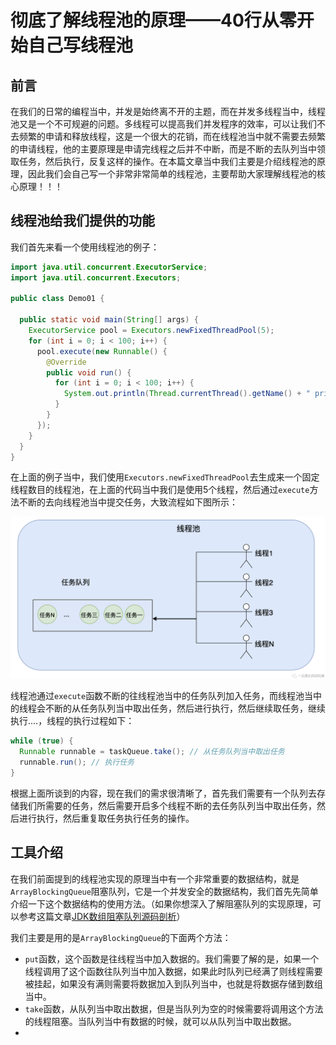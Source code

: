 # 彻底了解线程池的原理——40行从零开始自己写线程池

## 前言

在我们的日常的编程当中，并发是始终离不开的主题，而在并发多线程当中，线程池又是一个不可规避的问题。多线程可以提高我们并发程序的效率，可以让我们不去频繁的申请和释放线程，这是一个很大的花销，而在线程池当中就不需要去频繁的申请线程，他的主要原理是申请完线程之后并不中断，而是不断的去队列当中领取任务，然后执行，反复这样的操作。在本篇文章当中我们主要是介绍线程池的原理，因此我们会自己写一个非常非常简单的线程池，主要帮助大家理解线程池的核心原理！！！

## 线程池给我们提供的功能

我们首先来看一个使用线程池的例子：

```java
import java.util.concurrent.ExecutorService;
import java.util.concurrent.Executors;

public class Demo01 {

  public static void main(String[] args) {
    ExecutorService pool = Executors.newFixedThreadPool(5);
    for (int i = 0; i < 100; i++) {
      pool.execute(new Runnable() {
        @Override
        public void run() {
          for (int i = 0; i < 100; i++) {
            System.out.println(Thread.currentThread().getName() + " print " + i);
          }
        }
      });
    }
  }
}

```

在上面的例子当中，我们使用`Executors.newFixedThreadPool`去生成来一个固定线程数目的线程池，在上面的代码当中我们是使用5个线程，然后通过`execute`方法不断的去向线程池当中提交任务，大致流程如下图所示：

<img src="../../images/concurrency/54.png" alt="54" style="zoom:80%;" />

线程池通过`execute`函数不断的往线程池当中的任务队列加入任务，而线程池当中的线程会不断的从任务队列当中取出任务，然后进行执行，然后继续取任务，继续执行....，线程的执行过程如下：

```java
while (true) {
  Runnable runnable = taskQueue.take(); // 从任务队列当中取出任务
  runnable.run(); // 执行任务
}
```

根据上面所谈到的内容，现在我们的需求很清晰了，首先我们需要有一个队列去存储我们所需要的任务，然后需要开启多个线程不断的去任务队列当中取出任务，然后进行执行，然后重复取任务执行任务的操作。

## 工具介绍

在我们前面提到的线程池实现的原理当中有一个非常重要的数据结构，就是`ArrayBlockingQueue`阻塞队列，它是一个并发安全的数据结构，我们首先先简单介绍一下这个数据结构的使用方法。（如果你想深入了解阻塞队列的实现原理，可以参考这篇文章[JDK数组阻塞队列源码剖析](https://mp.weixin.qq.com/s?__biz=Mzg3ODgyNDgwNg==&mid=2247486596&idx=1&sn=43b09e72333f1561c3cc77aad26b2a1d&chksm=cf0c908df87b199ba77bb0dc9db95bf360dacfd1986d4d1c007154312cef6a25750b58c38bdb&token=2045951226&lang=zh_CN#rd)）

我们主要是用的是`ArrayBlockingQueue`的下面两个方法：

- `put`函数，这个函数是往线程当中加入数据的。我们需要了解的是，如果一个线程调用了这个函数往队列当中加入数据，如果此时队列已经满了则线程需要被挂起，如果没有满则需要将数据加入到队列当中，也就是将数据存储到数组当中。
- `take`函数，从队列当中取出数据，但是当队列为空的时候需要将调用这个方法的线程阻塞。当队列当中有数据的时候，就可以从队列当中取出数据。
- 
